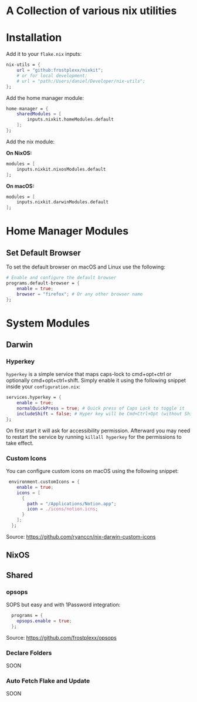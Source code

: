 # A Collection of various nix utilities

# Installation

Add it to your `flake.nix` inputs:

```nix
nix-utils = {
    url = "github:frostplexx/nixkit";
    # or for local development:
    # url = "path:/Users/daniel/Developer/nix-utils";
};
```

Add the home manager module:

```nix
home-manager = {
    sharedModules = [
        inputs.nixkit.homeModules.default
    ];
};
```

Add the nix module:

**On NixOS:**

```nix
modules = [
    inputs.nixkit.nixosModules.default
];
```

**On macOS:**

```nix
modules = [
    inputs.nixkit.darwinModules.default
];
```

# Home Manager Modules

## Set Default Browser

To set the default browser on macOS and Linux use the following:

```nix
# Enable and configure the default browser
programs.default-browser = {
    enable = true;
    browser = "firefox"; # Or any other browser name
};
```

# System Modules

## Darwin

### Hyperkey

`hyperkey` is a simple service that maps caps-lock to cmd+opt+ctrl or optionally cmd+opt+ctrl+shift.
Simply enable it using the following snippet inside your `configuration.nix`:

```nix
services.hyperkey = {
    enable = true;
    normalQuickPress = true; # Quick press of Caps Lock to toggle it
    includeShift = false; # Hyper key will be Cmd+Ctrl+Opt (without Shift)
};
```

On first start it will ask for accessibility permission. Afterward you may need to restart the service by running `killall hyperkey` for the permissions to
take effect.

### Custom Icons

You can configure custom icons on macOS using the following snippet:

```nix
 environment.customIcons = {
    enable = true;
    icons = [
      {
        path = "/Applications/Notion.app";
        icon = ./icons/notion.icns;
      }
    ];
  };
```

Source: <https://github.com/ryanccn/nix-darwin-custom-icons>

## NixOS

## Shared

### opsops

SOPS but easy and with 1Password integration:

```nix
  programs = {
    opsops.enable = true;
  };
```

Source: <https://github.com/frostplexx/opsops>

### Declare Folders

SOON

### Auto Fetch Flake and Update

SOON
